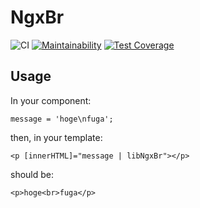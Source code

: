 # NgxBr

![CI](https://github.com/2YY/ngx-br/workflows/CI/badge.svg)
[![Maintainability](https://api.codeclimate.com/v1/badges/864dcdff5e2b8f2f409c/maintainability)](https://codeclimate.com/github/2YY/ngx-br/maintainability)
[![Test Coverage](https://api.codeclimate.com/v1/badges/864dcdff5e2b8f2f409c/test_coverage)](https://codeclimate.com/github/2YY/ngx-br/test_coverage)

## Usage

In your component:

`message = 'hoge\nfuga';`

then, in your template:

`<p [innerHTML]="message | libNgxBr"></p>`

should be:

`<p>hoge<br>fuga</p>`
